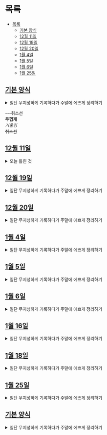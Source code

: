 # <a name="top">목록</a>
- [목록](#목록)
  - [기본 양식](#기본-양식)
  - [12월 11일](#12월-11일)
  - [12월 19일](#12월-19일)
  - [12월 20일](#12월-20일)
  - [1월 4일](#1월-4일)
  - [1월 5일](#1월-5일)
  - [1월 6일](#1월-6일)
  - [1월 25일](#1월-25일)

## [기본 양식](#top)
<details>
<summary>일단 무지성하게 기록하다가 주말에 에쁘게 정리하기</summary>
<p></p>
</details>

---취소선<br>
**두껍게**<br>
*기울임*<br>
~~취소선~~<br>

## [12월 11일](#top)
<details>
<summary>오늘 틀린 것</summary>
<p>spring 기본 설정에서 오류메시지를 보고 root-context가 mybatis-config를 인식하지 못했다? 이런 식의 오류 메시지를 보게 됨.<br>
근데 두 파일 다 설정에는 문제가 없었음. 그래서 다른 파일들을 살펴보게 됨<br>
알고보니 java파일에 mybatis-config에 설정된 파일들이 존재하지 않아서 기본 설정이 되지 않았음<br>
mybatis-config의 typeAliases와 mappers 태그 속의 내용을 전부 지우니까 정상 실행되는 모습을 볼 수 있었음</p>
</details>

## [12월 19일](#top)
<details>
<summary>일단 무지성하게 기록하다가 주말에 에쁘게 정리하기</summary>
<p>오늘 나를 하루 온종일 괴롭히던 오류와 맞서싸워 이겼다. paging을 구현하던 중이었는데 sql문에 전달되는 start와 end변수가 값이 없어지는 현상이 발생했다. 컴파일 오류메시지도 따로 뜨지 않아서 어떤 부분이 잘못되었는지 파악하는데 시간이 좀 오래 걸렸다. 알고보니 page의 값을 기반으로 start와 end의 값을 따로 설정해주는 pageVO.setStartEnd(); 이 한줄을 추가하지 않아서 최소 5시간은 헤멘 것 같다.</p>
</details>

## [12월 20일](#top)
<details>
<summary>일단 무지성하게 기록하다가 주말에 에쁘게 정리하기</summary>
<p>깃허브 연동에 관련한 오류. 깃허브 ppt? 사이트대로 진행하고 sync fork - 이후 pull 과정에서 발생한 오류<br>
분명 교재 내용대로 다 따라 했는데 생긴 오류. 알고 보니 중간에 pu; request로 본체 깃허브 계정에 요청을 보내면 다시 내 꼐정으로 fork한 repository를 볼 때 내가 쓰는 브랜치가 아니라 main 브랜치가 자동선택된 걸 모르고 그대로 pull 해버린게 원인이 되어서 다른 팀원과 보는 화면이 달라지는 문제가 발생함. 한명만 발생한게 아니라 여러명이 같은 문제가 발생해서 원인을 찾는데 조금 걸림</p>
</details>

## [1월 4일](#top)
<details>
<summary>일단 무지성하게 기록하다가 주말에 에쁘게 정리하기</summary>
<p>오늘 본 충격적인 오류 - 본격적인 프로젝트 들어가서 ajax로 페이지를 가져오기 위해 연결하던 과정에 생긴 경로<br>
혼자 할 때처럼 폴더를 새로 안만들고 할때는 ajax로 전달하는 url과, controller의 requestmapping이 똑같아도 상관없었다. 근데 팀원의 폴더가 각자 생기면서 경로에 무조건 폴더를 하나 추가하다보니 ajax에서 url로 찾는 값에도 폴더 이름을 하나 추가하게 되었는데, 그것 때문에 오류가 생겼다. 알고보니 requestmapping은 webapp 바로 밑에 있는 것을 찾아주고, view 바로 밑의 경로로 연결해주는 녀석이었던 모양. 그래서 webapp밑에 있는 landmark라는 폴더에서 landmark/visitjeju 라는 요청이 오면 그 요청이 온 폴더를 자동 포함시켜서 [/werin/landmark/landmark/visitjeju] 이런 식으로 오류가 생기게 됨. 그래서 ajax로 보내는 요청에 폴더 이름 빼고 그냥 visitjeju로 보냈더니 알아서 landmark/visitjeju로 인식하게 됨. 물론 requestmapping은 이 요청에 맞도록 landmark/visitjeju로 입력해야 요청을 인식하고 views 밑의 폴더까지 접근할 수 있다.</p>
<p>api를 가져오는 과정에서 java와 ajax의 오류 등?<br>
java는 서버측, ajax는 클라이언트 측에서 사용하는 만큼 api를 어떤 방법으로 가져오는지 내가 이용하는 목적에만 차이가 있었지만, 가져온 JSON 형태의 데이터를 브라우저에 표시하는 과정에서 생긴 문제로, java에서 가져올 땐 예제를 사용해 json을 html 형태로 변환했기 때문에 이 데이터를 ajaㅌ로 가져오든 href로 연결하든 console에 찍든 가능했지만, ajax에서 url만 사용해서 가져온 건 JSON 데이터라 console로는 볼 수 있었지만 웹페이지에는 표시되지 않는 문제가 발생했다. 그래서 ajax로 가져온건 별도로 stringfy인가 그걸 이용해서 json데이터를 string으로 바꿔서 div에 넣는 방식으로 해결하게 되었다.</p>
</details>

## [1월 5일](#top)
<details>
<summary>일단 무지성하게 기록하다가 주말에 에쁘게 정리하기</summary>
<p>분명 api를 불러오는 같은 코드를 재실행했는데 실행이 되지 않는 오류 발생 ==> 알고봤더니 하루 1000회 호출 제한이 걸려 있는 항목에 무한반복 반복문을 써버려서 제한이 걸렸는데 무슨 오류인지 판별하는데 한참 걸림</p>
</details>

## [1월 6일](#top)
<details>
<summary>일단 무지성하게 기록하다가 주말에 에쁘게 정리하기</summary>
<p>같은 원본 레포지토리를 공유하는 다른 팀원의 내 파일에서 발생한 오류 문제<br>
팀원들과 레포지토리 포크를 통해 공유하는 파일은 gitignore에 등록된 파일을 제외한 파일만 공유하다보니 pom.xml의 dependency를 미처 생각하지 못해서 코드에 import로 라이브러리를 넣고 그 라이브러리를 사용하는 코드를 사용했다. 그렇다보니 다른 팀원이 가져온 파일에선 pom.xml의 dependency가 없는 상태로 코드를 실행하게 되어서 내가 만든 파일에 빨간줄이 그어진 상태로 가게되었는데 java파일 위치에 빨간줄이 그어진 모습이 다른 팀원 눈에는 오류로 보일 수도 있다고 생각이 되었다. 빨간 줄이 그어질만한 부분은 주석처리해서 다른 팀원이 봐도 빨간줄이 안그어지게 처리해야 겠다.</p>
<p></p>
</details>

## [1월 16일](#top)
<details>
<summary>일단 무지성하게 기록하다가 주말에 에쁘게 정리하기</summary>
<p>오늘은 프로젝트 진행 중 java쪽, </p>
<p></p>
</details>

## [1월 18일](#top)
<details>
<summary>일단 무지성하게 기록하다가 주말에 에쁘게 정리하기</summary>
<p>오늘 발생한 오류 ==> 계속 spring만 다루다보니 브라우저의 f12오류 => 프론트엔드 오류 / spring의 콘솔 오류 => 백엔드 오류 자꾸 이렇게 이분법적으로 생각하게 됨. spring 콘솔에 오류메세지가 출력되니까 java 폴더 밑의 백엔드 측에서 오류가 생긴 것이라고 생각해서 자꾸 그쪽의 문제점만 찾으려고 했는데 알고 보니 view 폴더 밑에서 내가 model에 list로 넘긴 vo의 요소를 잘못된 이름으로 출력하려 할 때 생긴 문제였음. views의 오류도 spring 콘솔에 찍힌다는 새로운 사실을 알게 됨</p>
</details>

## [1월 25일](#top)
<details>
<summary>일단 무지성하게 기록하다가 주말에 에쁘게 정리하기</summary>
<p>분명 팀원들과 같은 프로젝트를 pull해서 받았는데 나만 css가 안되는 경우<br>
css가 적용이 안되어서 콘솔창에 생기는 오류가 문제인지 알고 한참 찾았으나 아직 코드를 마무리 짓지 못한 부분에서의 오류였을 뿐이고, 인터넷 사용기록에서 캐시를 지우거나 개발자도구-캐시비우기 및 강력 새로고침을 실시하니 css가 올바르게 적용되엇다.</p>
<p></p>
</details>

## [기본 양식](#top)
<details>
<summary>일단 무지성하게 기록하다가 주말에 에쁘게 정리하기</summary>
<p></p>
</details>